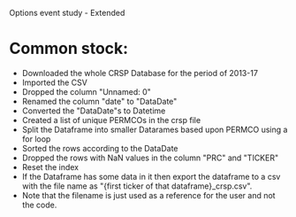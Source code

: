 Options event study - Extended

# Common stock:
 - Downloaded the whole CRSP Database for the period of 2013-17
 - Imported the CSV 
 - Dropped the column "Unnamed: 0"
 - Renamed the column "date" to "DataDate"
 - Converted the "DataDate"s to Datetime
 - Created a list of unique PERMCOs in the crsp file
 - Split the Dataframe into smaller Datarames based upon PERMCO using a for loop
 - Sorted the rows according to the DataDate
 - Dropped the rows with NaN values in the column "PRC" and "TICKER"
 - Reset the index
 - If the Dataframe has some data in it then export the dataframe to a csv with the file name as "{first ticker of that dataframe}_crsp.csv".
 - Note that the filename is just used as a reference for the user and not the code.

